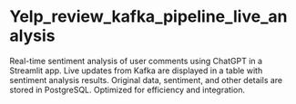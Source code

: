 # Yelp_review_kafka_pipeline_live_analysis
Real-time sentiment analysis of user comments using ChatGPT in a Streamlit app. 
Live updates from Kafka are displayed in a table with sentiment analysis results. Original data, sentiment, and other details are stored in PostgreSQL. 
Optimized for efficiency and integration.
